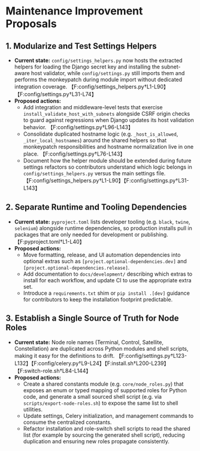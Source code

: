 # Maintenance Improvement Proposals

## 1. Modularize and Test Settings Helpers
- **Current state:** `config/settings_helpers.py` now hosts the extracted helpers for loading the Django secret key and installing the subnet-aware host validator, while `config/settings.py` still imports them and performs the monkeypatch during module import without dedicated integration coverage. 【F:config/settings_helpers.py†L1-L90】【F:config/settings.py†L31-L74】
- **Proposed actions:**
  - Add integration and middleware-level tests that exercise `install_validate_host_with_subnets` alongside CSRF origin checks to guard against regressions when Django updates its host validation behavior. 【F:config/settings.py†L96-L143】
  - Consolidate duplicated hostname logic (e.g. `_host_is_allowed`, `_iter_local_hostnames`) around the shared helpers so that monkeypatch responsibilities and hostname normalization live in one place. 【F:config/settings.py†L76-L143】
  - Document how the helper module should be extended during future settings refactors so contributors understand which logic belongs in `config/settings_helpers.py` versus the main settings file. 【F:config/settings_helpers.py†L1-L90】【F:config/settings.py†L31-L143】

## 2. Separate Runtime and Tooling Dependencies
- **Current state:** `pyproject.toml` lists developer tooling (e.g. `black`, `twine`, `selenium`) alongside runtime dependencies, so production installs pull in packages that are only needed for development or publishing. 【F:pyproject.toml†L1-L40】
- **Proposed actions:**
  - Move formatting, release, and UI automation dependencies into optional extras such as `[project.optional-dependencies.dev]` and `[project.optional-dependencies.release]`.
  - Add documentation to `docs/development/` describing which extras to install for each workflow, and update CI to use the appropriate extra set.
  - Introduce a `requirements.txt` shim or `pip install .[dev]` guidance for contributors to keep the installation footprint predictable.

## 3. Establish a Single Source of Truth for Node Roles
- **Current state:** Node role names (Terminal, Control, Satellite, Constellation) are duplicated across Python modules and shell scripts, making it easy for the definitions to drift. 【F:config/settings.py†L123-L132】【F:config/celery.py†L9-L24】【F:install.sh†L200-L239】【F:switch-role.sh†L84-L144】
- **Proposed actions:**
  - Create a shared constants module (e.g. `core/node_roles.py`) that exposes an enum or typed mapping of supported roles for Python code, and generate a small sourced shell script (e.g. via `scripts/export-node-roles.sh`) to expose the same list to shell utilities.
  - Update settings, Celery initialization, and management commands to consume the centralized constants.
  - Refactor installation and role-switch shell scripts to read the shared list (for example by sourcing the generated shell script), reducing duplication and ensuring new roles propagate consistently.
